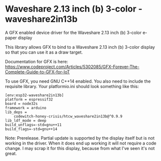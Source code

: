 # Waveshare 2.13 inch (b) 3-color - waveshare2in13b

A GFX enabled device driver for the Waveshare 2.13 inch (b) 3-color e-paper display

This library allows GFX to bind to a Waveshare 2.13 inch (b) 3-color display so that you can use it as a draw target.

Documentation for GFX is here: https://www.codeproject.com/Articles/5302085/GFX-Forever-The-Complete-Guide-to-GFX-for-IoT

To use GFX, you need GNU C++14 enabled. You also need to include the requisite library. Your platformio.ini should look something like this:

```
[env:esp32-waveshare2in13b]
platform = espressif32
board = node32s
framework = arduino
lib_deps = 
	codewitch-honey-crisis/htcw_waveshare2in13b@^0.9.9
lib_ldf_mode = deep
build_unflags=-std=gnu++11
build_flags=-std=gnu++14
```

Note: Prerelease. Partial update is supported by the display itself but is not working in the driver. When it does end up working it will not require a code change. I may scrap it for this display, because from what I've seen it's not great.